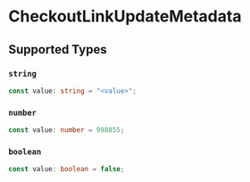 # CheckoutLinkUpdateMetadata


## Supported Types

### `string`

```typescript
const value: string = "<value>";
```

### `number`

```typescript
const value: number = 998855;
```

### `boolean`

```typescript
const value: boolean = false;
```

